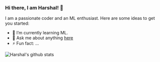 ### Hi there, I am Harshal! 👋

I am a passionate coder and an ML enthusiast. 
Here are some ideas to get you started:

- 🌱 I’m currently learning ML.
- 💬 Ask me about anything [here](https://github.com/harshalstomp/harshalstomp/issues)
- ⚡ Fun fact: ...



![Harshal's github stats](https://github-readme-stats.vercel.app/api?username=harshalstomp&show_icons=true&hide=["prs"])
